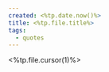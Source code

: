 ```yaml
---
created: <%tp.date.now()%>
title: <%tp.file.title%>
tags:
  - quotes
---
```


<%tp.file.cursor(1)%>
